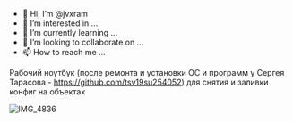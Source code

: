 - 👋 Hi, I’m @jvxram
- 👀 I’m interested in ...
- 🌱 I’m currently learning ...
- 💞️ I’m looking to collaborate on ...
- 📫 How to reach me ...

<!---
jvxram/jvxram is a ✨ special ✨ repository because its `README.md` (this file) appears on your GitHub profile.
You can click the Preview link to take a look at your changes.
--->

Рабочий ноутбук (после ремонта и установки ОС и программ у Сергея Тарасова - https://github.com/tsv19su254052) для снятия и заливки конфиг на объектах

![IMG_4836](https://user-images.githubusercontent.com/104857185/200120664-2d5dd03a-26a4-498f-b384-b4e9fac3ea9e.JPG)
